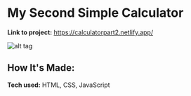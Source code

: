 # My Second Simple Calculator


**Link to project:** https://calculatorpart2.netlify.app/

![alt tag](https://user-images.githubusercontent.com/107163260/174468641-01b6dbf3-5e4a-453d-9d4c-a80d009f5522.png)


## How It's Made:

**Tech used:** HTML, CSS, JavaScript
